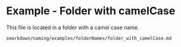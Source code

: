 # Example - Folder with camelCase

This file is located in a folder with a camel case name.

```
smarkdown/naming/examples/folderNames/folder_with_camelCase.md
```